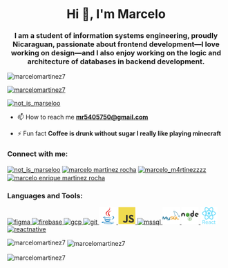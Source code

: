 <h1 align="center">Hi 👋, I'm Marcelo</h1>
<h3 align="center">I am a student of information systems engineering, proudly Nicaraguan, passionate about frontend development—I love working on design—and I also enjoy working on the logic and architecture of databases in backend development.</h3>

<p align="left"> <img src="https://komarev.com/ghpvc/?username=marcelomartinez7&label=Profile%20views&color=0e75b6&style=flat" alt="marcelomartinez7" /> </p>

<p align="left"> <a href="https://github.com/ryo-ma/github-profile-trophy"><img src="https://github-profile-trophy.vercel.app/?username=marcelomartinez7" alt="marcelomartinez7" /></a> </p>

<p align="left"> <a href="https://twitter.com/not_is_marseloo" target="blank"><img src="https://img.shields.io/twitter/follow/not_is_marseloo?logo=twitter&style=for-the-badge" alt="not_is_marseloo" /></a> </p>

- 📫 How to reach me **mr5405750@gmail.com**

- ⚡ Fun fact **Coffee is drunk without sugar I really like playing minecraft**

<h3 align="left">Connect with me:</h3>
<p align="left">
<a href="https://twitter.com/not_is_marseloo" target="blank"><img align="center" src="https://raw.githubusercontent.com/rahuldkjain/github-profile-readme-generator/master/src/images/icons/Social/twitter.svg" alt="not_is_marseloo" height="30" width="40" /></a>
<a href="https://fb.com/marcelo martinez rocha" target="blank"><img align="center" src="https://raw.githubusercontent.com/rahuldkjain/github-profile-readme-generator/master/src/images/icons/Social/facebook.svg" alt="marcelo martinez rocha" height="30" width="40" /></a>
<a href="https://instagram.com/marcelo_m4rtinezzzz" target="blank"><img align="center" src="https://raw.githubusercontent.com/rahuldkjain/github-profile-readme-generator/master/src/images/icons/Social/instagram.svg" alt="marcelo_m4rtinezzzz" height="30" width="40" /></a>
<a href="https://www.youtube.com/c/marcelo enrique martinez rocha" target="blank"><img align="center" src="https://raw.githubusercontent.com/rahuldkjain/github-profile-readme-generator/master/src/images/icons/Social/youtube.svg" alt="marcelo enrique martinez rocha" height="30" width="40" /></a>
</p>

<h3 align="left">Languages and Tools:</h3>
<p align="left"> <a href="https://www.figma.com/" target="_blank" rel="noreferrer"> <img src="https://www.vectorlogo.zone/logos/figma/figma-icon.svg" alt="figma" width="40" height="40"/> </a> <a href="https://firebase.google.com/" target="_blank" rel="noreferrer"> <img src="https://www.vectorlogo.zone/logos/firebase/firebase-icon.svg" alt="firebase" width="40" height="40"/> </a> <a href="https://cloud.google.com" target="_blank" rel="noreferrer"> <img src="https://www.vectorlogo.zone/logos/google_cloud/google_cloud-icon.svg" alt="gcp" width="40" height="40"/> </a> <a href="https://git-scm.com/" target="_blank" rel="noreferrer"> <img src="https://www.vectorlogo.zone/logos/git-scm/git-scm-icon.svg" alt="git" width="40" height="40"/> </a> <a href="https://www.java.com" target="_blank" rel="noreferrer"> <img src="https://raw.githubusercontent.com/devicons/devicon/master/icons/java/java-original.svg" alt="java" width="40" height="40"/> </a> <a href="https://developer.mozilla.org/en-US/docs/Web/JavaScript" target="_blank" rel="noreferrer"> <img src="https://raw.githubusercontent.com/devicons/devicon/master/icons/javascript/javascript-original.svg" alt="javascript" width="40" height="40"/> </a> <a href="https://www.microsoft.com/en-us/sql-server" target="_blank" rel="noreferrer"> <img src="https://www.svgrepo.com/show/303229/microsoft-sql-server-logo.svg" alt="mssql" width="40" height="40"/> </a> <a href="https://www.mysql.com/" target="_blank" rel="noreferrer"> <img src="https://raw.githubusercontent.com/devicons/devicon/master/icons/mysql/mysql-original-wordmark.svg" alt="mysql" width="40" height="40"/> </a> <a href="https://nodejs.org" target="_blank" rel="noreferrer"> <img src="https://raw.githubusercontent.com/devicons/devicon/master/icons/nodejs/nodejs-original-wordmark.svg" alt="nodejs" width="40" height="40"/> </a> <a href="https://reactjs.org/" target="_blank" rel="noreferrer"> <img src="https://raw.githubusercontent.com/devicons/devicon/master/icons/react/react-original-wordmark.svg" alt="react" width="40" height="40"/> </a> <a href="https://reactnative.dev/" target="_blank" rel="noreferrer"> <img src="https://reactnative.dev/img/header_logo.svg" alt="reactnative" width="40" height="40"/> </a> </p>

<p><img align="left" src="https://github-readme-stats.vercel.app/api/top-langs?username=marcelomartinez7&show_icons=true&locale=en&layout=compact" alt="marcelomartinez7" /></p>

<p>&nbsp;<img align="center" src="https://github-readme-stats.vercel.app/api?username=marcelomartinez7&show_icons=true&locale=en" alt="marcelomartinez7" /></p>

<p><img align="center" src="https://github-readme-streak-stats.herokuapp.com/?user=marcelomartinez7&" alt="marcelomartinez7" /></p>

